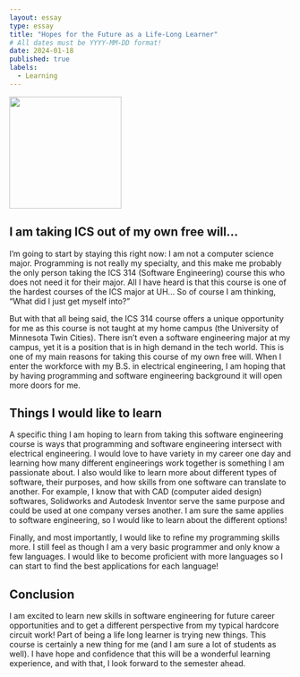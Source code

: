 ```yaml
---
layout: essay
type: essay
title: "Hopes for the Future as a Life-Long Learner"
# All dates must be YYYY-MM-DD format!
date: 2024-01-18
published: true
labels:
  - Learning
---
```


<img width="200px" src="../img/learn.jpg" class="img-thumbnail" >

## I am taking ICS out of my own free will…

I’m going to start by staying this right now: I am not a computer science major. Programming is not really my specialty, and this make me probably the only person taking the ICS 314 (Software Engineering) course this who does not need it for their major. All I have heard is that this course is one of the hardest courses of the ICS major at UH… So of course I am thinking, “What did I just get myself into?”

But with that all being said, the ICS 314 course offers a unique opportunity for me as this course is not taught at my home campus (the University of Minnesota Twin Cities). There isn’t even a software engineering major at my campus, yet it is a position that is in high demand in the tech world. This is one of my main reasons for taking this course of my own free will. When I enter the workforce with my B.S. in electrical engineering, I am hoping that by having programming and software engineering background it will open more doors for me.

## Things I would like to learn

A specific thing I am hoping to learn from taking this software engineering course is ways that programming and software engineering intersect with electrical engineering. I would love to have variety in my career one day and learning how many different engineerings work together is something I am passionate about. I also would like to learn more about different types of software, their purposes, and how skills from one software can translate to another. For example, I know that with CAD (computer aided design) softwares, Solidworks and Autodesk Inventor serve the same purpose and could be used at one company verses another. I am sure the same applies to software engineering, so I would like to learn about the different options!

Finally, and most importantly, I would like to refine my programming skills more. I still feel as though I am a very basic programmer and only know a few languages. I would like to become proficient with more languages so I can start to find the best applications for each language!

## Conclusion

I am excited to learn new skills in software engineering for future career opportunities and to get a different perspective from my typical hardcore circuit work! Part of being a life long learner is trying new things. This course is certainly a new thing for me (and I am sure a lot of students as well). I have hope and confidence that this will be a wonderful learning experience, and with that, I look forward to the semester ahead.

